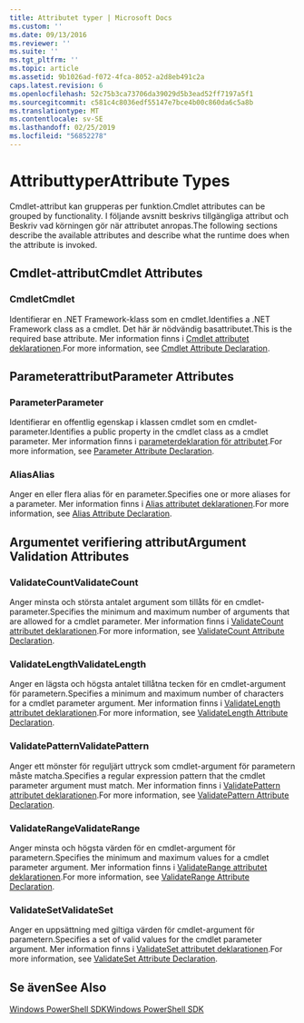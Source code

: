 ```yaml
---
title: Attributet typer | Microsoft Docs
ms.custom: ''
ms.date: 09/13/2016
ms.reviewer: ''
ms.suite: ''
ms.tgt_pltfrm: ''
ms.topic: article
ms.assetid: 9b1026ad-f072-4fca-8052-a2d8eb491c2a
caps.latest.revision: 6
ms.openlocfilehash: 52c75b3ca73706da39029d5b3ead52ff7197a5f1
ms.sourcegitcommit: c581c4c8036edf55147e7bce4b00c860da6c5a8b
ms.translationtype: MT
ms.contentlocale: sv-SE
ms.lasthandoff: 02/25/2019
ms.locfileid: "56852278"
---
```

# <a name="attribute-types"></a><span data-ttu-id="c3cca-102">Attributtyper</span><span class="sxs-lookup"><span data-stu-id="c3cca-102">Attribute Types</span></span>

<span data-ttu-id="c3cca-103">Cmdlet-attribut kan grupperas per funktion.</span><span class="sxs-lookup"><span data-stu-id="c3cca-103">Cmdlet attributes can be grouped by functionality.</span></span>
<span data-ttu-id="c3cca-104">I följande avsnitt beskrivs tillgängliga attribut och Beskriv vad körningen gör när attributet anropas.</span><span class="sxs-lookup"><span data-stu-id="c3cca-104">The following sections describe the available attributes and describe what the runtime does when the attribute is invoked.</span></span>

## <a name="cmdlet-attributes"></a><span data-ttu-id="c3cca-105">Cmdlet-attribut</span><span class="sxs-lookup"><span data-stu-id="c3cca-105">Cmdlet Attributes</span></span>

### <a name="cmdlet"></a><span data-ttu-id="c3cca-106">Cmdlet</span><span class="sxs-lookup"><span data-stu-id="c3cca-106">Cmdlet</span></span>

<span data-ttu-id="c3cca-107">Identifierar en .NET Framework-klass som en cmdlet.</span><span class="sxs-lookup"><span data-stu-id="c3cca-107">Identifies a .NET Framework class as a cmdlet.</span></span>
<span data-ttu-id="c3cca-108">Det här är nödvändig basattributet.</span><span class="sxs-lookup"><span data-stu-id="c3cca-108">This is the required base attribute.</span></span>
<span data-ttu-id="c3cca-109">Mer information finns i [Cmdlet attributet deklarationen](./cmdlet-attribute-declaration.md).</span><span class="sxs-lookup"><span data-stu-id="c3cca-109">For more information, see [Cmdlet Attribute Declaration](./cmdlet-attribute-declaration.md).</span></span>

## <a name="parameter-attributes"></a><span data-ttu-id="c3cca-110">Parameterattribut</span><span class="sxs-lookup"><span data-stu-id="c3cca-110">Parameter Attributes</span></span>

### <a name="parameter"></a><span data-ttu-id="c3cca-111">Parameter</span><span class="sxs-lookup"><span data-stu-id="c3cca-111">Parameter</span></span>

<span data-ttu-id="c3cca-112">Identifierar en offentlig egenskap i klassen cmdlet som en cmdlet-parameter.</span><span class="sxs-lookup"><span data-stu-id="c3cca-112">Identifies a public property in the cmdlet class as a cmdlet parameter.</span></span>
<span data-ttu-id="c3cca-113">Mer information finns i [parameterdeklaration för attributet](./parameter-attribute-declaration.md).</span><span class="sxs-lookup"><span data-stu-id="c3cca-113">For more information, see [Parameter Attribute Declaration](./parameter-attribute-declaration.md).</span></span>

### <a name="alias"></a><span data-ttu-id="c3cca-114">Alias</span><span class="sxs-lookup"><span data-stu-id="c3cca-114">Alias</span></span>

<span data-ttu-id="c3cca-115">Anger en eller flera alias för en parameter.</span><span class="sxs-lookup"><span data-stu-id="c3cca-115">Specifies one or more aliases for a parameter.</span></span>
<span data-ttu-id="c3cca-116">Mer information finns i [Alias attributet deklarationen](./alias-attribute-declaration.md).</span><span class="sxs-lookup"><span data-stu-id="c3cca-116">For more information, see [Alias Attribute Declaration](./alias-attribute-declaration.md).</span></span>

## <a name="argument-validation-attributes"></a><span data-ttu-id="c3cca-117">Argumentet verifiering attribut</span><span class="sxs-lookup"><span data-stu-id="c3cca-117">Argument Validation Attributes</span></span>

### <a name="validatecount"></a><span data-ttu-id="c3cca-118">ValidateCount</span><span class="sxs-lookup"><span data-stu-id="c3cca-118">ValidateCount</span></span>

<span data-ttu-id="c3cca-119">Anger minsta och största antalet argument som tillåts för en cmdlet-parameter.</span><span class="sxs-lookup"><span data-stu-id="c3cca-119">Specifies the minimum and maximum number of arguments that are allowed for a cmdlet parameter.</span></span>
<span data-ttu-id="c3cca-120">Mer information finns i [ValidateCount attributet deklarationen](./validatecount-attribute-declaration.md).</span><span class="sxs-lookup"><span data-stu-id="c3cca-120">For more information, see [ValidateCount Attribute Declaration](./validatecount-attribute-declaration.md).</span></span>

### <a name="validatelength"></a><span data-ttu-id="c3cca-121">ValidateLength</span><span class="sxs-lookup"><span data-stu-id="c3cca-121">ValidateLength</span></span>

<span data-ttu-id="c3cca-122">Anger en lägsta och högsta antalet tillåtna tecken för en cmdlet-argument för parametern.</span><span class="sxs-lookup"><span data-stu-id="c3cca-122">Specifies a minimum and maximum number of characters for a cmdlet parameter argument.</span></span>
<span data-ttu-id="c3cca-123">Mer information finns i [ValidateLength attributet deklarationen](./validatelength-attribute-declaration.md).</span><span class="sxs-lookup"><span data-stu-id="c3cca-123">For more information, see [ValidateLength Attribute Declaration](./validatelength-attribute-declaration.md).</span></span>

### <a name="validatepattern"></a><span data-ttu-id="c3cca-124">ValidatePattern</span><span class="sxs-lookup"><span data-stu-id="c3cca-124">ValidatePattern</span></span>

<span data-ttu-id="c3cca-125">Anger ett mönster för reguljärt uttryck som cmdlet-argument för parametern måste matcha.</span><span class="sxs-lookup"><span data-stu-id="c3cca-125">Specifies a regular expression pattern that the cmdlet parameter argument must match.</span></span>
<span data-ttu-id="c3cca-126">Mer information finns i [ValidatePattern attributet deklarationen](./validatepattern-attribute-declaration.md).</span><span class="sxs-lookup"><span data-stu-id="c3cca-126">For more information, see [ValidatePattern Attribute Declaration](./validatepattern-attribute-declaration.md).</span></span>

### <a name="validaterange"></a><span data-ttu-id="c3cca-127">ValidateRange</span><span class="sxs-lookup"><span data-stu-id="c3cca-127">ValidateRange</span></span>

<span data-ttu-id="c3cca-128">Anger minsta och högsta värden för en cmdlet-argument för parametern.</span><span class="sxs-lookup"><span data-stu-id="c3cca-128">Specifies the minimum and maximum values for a cmdlet parameter argument.</span></span>
<span data-ttu-id="c3cca-129">Mer information finns i [ValidateRange attributet deklarationen](./validaterange-attribute-declaration.md).</span><span class="sxs-lookup"><span data-stu-id="c3cca-129">For more information, see [ValidateRange Attribute Declaration](./validaterange-attribute-declaration.md).</span></span>

### <a name="validateset"></a><span data-ttu-id="c3cca-130">ValidateSet</span><span class="sxs-lookup"><span data-stu-id="c3cca-130">ValidateSet</span></span>

<span data-ttu-id="c3cca-131">Anger en uppsättning med giltiga värden för cmdlet-argument för parametern.</span><span class="sxs-lookup"><span data-stu-id="c3cca-131">Specifies a set of valid values for the cmdlet parameter argument.</span></span>
<span data-ttu-id="c3cca-132">Mer information finns i [ValidateSet attributet deklarationen](./validateset-attribute-declaration.md).</span><span class="sxs-lookup"><span data-stu-id="c3cca-132">For more information, see [ValidateSet Attribute Declaration](./validateset-attribute-declaration.md).</span></span>

## <a name="see-also"></a><span data-ttu-id="c3cca-133">Se även</span><span class="sxs-lookup"><span data-stu-id="c3cca-133">See Also</span></span>

[<span data-ttu-id="c3cca-134">Windows PowerShell SDK</span><span class="sxs-lookup"><span data-stu-id="c3cca-134">Windows PowerShell SDK</span></span>](../windows-powershell-reference.md)
